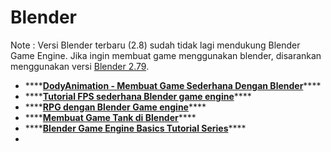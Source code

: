 # Blender

Note : Versi Blender terbaru \(2.8\) sudah tidak lagi mendukung Blender Game Engine. Jika ingin membuat game menggunakan blender, disarankan menggunakan versi [Blender 2.79](https://www.blender.org/download/previous-versions/).

* \*\*\*\*[**DodyAnimation - Membuat Game Sederhana Dengan Blender**](http://www.dodyanimation.com/membuat-game-sederhana-dengan-blender/)\*\*\*\*
* \*\*\*\*[**Tutorial FPS sederhana Blender game engine**](https://youtu.be/t17MuQ-6rjU)\*\*\*\*
* \*\*\*\*[**RPG dengan Blender Game engine**](https://www.youtube.com/playlist?list=PL-urcW8qw7jI67snl2g2z5aXCjA-gplSv)\*\*\*\*
* \*\*\*\*[**Membuat Game Tank di Blender**](https://www.youtube.com/watch?v=VbSBJI0ChLk)\*\*\*\*
* \*\*\*\*[**Blender Game Engine Basics Tutorial Series**](https://www.youtube.com/playlist?list=PLda3VoSoc_TSS7ht07sCt8zDCyAenOG6i)\*\*\*\*
* 


